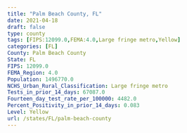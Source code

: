 ```yaml
---
title: "Palm Beach County, FL"
date: 2021-04-18
draft: false
type: county
tags: [FIPS:12099.0,FEMA:4.0,Large fringe metro,Yellow]
categories: [FL]
County: Palm Beach County
State: FL
FIPS: 12099.0
FEMA_Region: 4.0
Population: 1496770.0
NCHS_Urban_Rural_Classification: Large fringe metro
Tests_in_prior_14_days: 67087.0
Fourteen_day_test_rate_per_100000: 4482.0
Percent_Positivity_in_prior_14_days: 0.083
Level: Yellow
url: /states/FL/palm-beach-county
---
```



